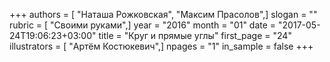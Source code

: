 +++
authors = [ "Наташа Рожковская", "Максим Прасолов",]
slogan = ""
rubric = [ "Своими руками",]
year = "2016"
month = "01"
date = "2017-05-24T19:06:23+03:00"
title = "Круг и прямые углы"
first_page = "24"
illustrators = [ "Артём Костюкевич",]
npages = "1"
in_sample = false
+++
